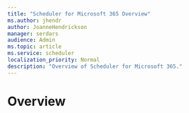 ```yaml
---
title: "Scheduler for Microsoft 365 Overview"
ms.author: jhendr
author: JoanneHendrickson
manager: serdars
audience: Admin
ms.topic: article
ms.service: scheduler
localization_priority: Normal
description: "Overview of Scheduler for Microsoft 365."
---
```

# Overview

